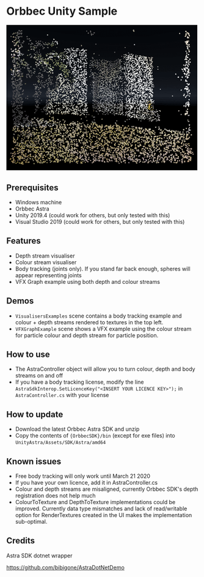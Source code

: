 # Orbbec Unity Sample
<img src="preview.gif" alt="preview gif" width="500"/>

## Prerequisites
* Windows machine
* Orbbec Astra
* Unity 2019.4 (could work for others, but only tested with this)
* Visual Studio 2019 (could work for others, but only tested with this)

## Features
* Depth stream visualiser
* Colour stream visualiser
* Body tracking (joints only). If you stand far back enough, spheres will appear representing joints
* VFX Graph example using both depth and colour streams

## Demos
* `VisualisersExamples` scene contains a body tracking example and colour + depth streams rendered to textures in the top left.
* `VFXGraphExample` scene shows a VFX example using the colour stream for particle colour and depth stream for particle position.

## How to use
* The AstraController object will allow you to turn colour, depth and body streams on and off
* If you have a body tracking license, modify the line ` AstraSdkInterop.SetLicenceKey("<INSERT YOUR LICENCE KEY>");` in `AstraController.cs` with your license

## How to update
* Download the latest Orbbec Astra SDK and unzip
* Copy the contents of `{OrbbecSDK}/bin` (except for exe files) into `UnityAstra/Assets/SDK/Astra/amd64`

## Known issues
* Free body tracking will only work until March 21 2020
* If you have your own licence, add it in AstraController.cs
* Colour and depth streams are misaligned, currently Orbbec SDK's depth registration does not help much
* ColourToTexture and DepthToTexture implementations could be improved. Currently data type mismatches and lack of read/writable option for RenderTextures created in the UI makes the implementation sub-optimal.

## Credits
Astra SDK dotnet wrapper

https://github.com/bibigone/AstraDotNetDemo
